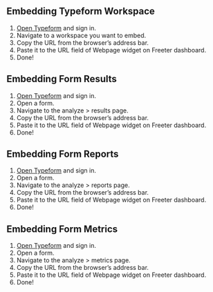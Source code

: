 ## Embedding Typeform Workspace

1. <a href="{{ curItem.homeUrl|e }}" rel="noopener noreferrer" target="_blank">Open Typeform</a> and sign in.
2. Navigate to a workspace you want to embed.
3. Copy the URL from the browser’s address bar.
4. Paste it to the URL field of Webpage widget on Freeter dashboard.
5. Done!

## Embedding Form Results

1. <a href="{{ curItem.homeUrl|e }}" rel="noopener noreferrer" target="_blank">Open Typeform</a> and sign in.
2. Open a form.
3. Navigate to the analyze > results page.
4. Copy the URL from the browser’s address bar.
5. Paste it to the URL field of Webpage widget on Freeter dashboard.
6. Done!

## Embedding Form Reports

1. <a href="{{ curItem.homeUrl|e }}" rel="noopener noreferrer" target="_blank">Open Typeform</a> and sign in.
2. Open a form.
3. Navigate to the analyze > reports page.
4. Copy the URL from the browser’s address bar.
5. Paste it to the URL field of Webpage widget on Freeter dashboard.
6. Done!

## Embedding Form Metrics

1. <a href="{{ curItem.homeUrl|e }}" rel="noopener noreferrer" target="_blank">Open Typeform</a> and sign in.
2. Open a form.
3. Navigate to the analyze > metrics page.
4. Copy the URL from the browser’s address bar.
5. Paste it to the URL field of Webpage widget on Freeter dashboard.
6. Done!
